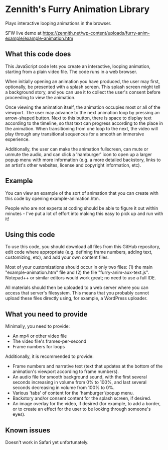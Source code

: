 # Zennith's Furry Animation Library

Plays interactive looping animations in the browser.

SFW live demo at https://zennith.net/wp-content/uploads/furry-anim-example/example-animation.htm


## What this code does

This JavaScript code lets you create an interactive, looping animation, starting from a plain video file. The code runs in a web browser.

When initially opening an animation you have produced, the user may first, optionally, be presented with a splash screen. This splash screen might tell a background story, and you can use it to collect the user's consent before proceeding to view the animation.

Once viewing the animation itself, the animation occupies most or all of the viewport. The user may advance to the next animation loop by pressing an arrow-shaped button. Next to this button, there is space to display text according to the timeline, so that text can progress according to the place in the animation. When transitioning from one loop to the next, the video will play through any transitional sequences for a smooth an immersive experience. 

Additionally, the user can make the animation fullscreen, can mute or unmute the audio, and can click a 'hamburger' icon to open up a larger popup menu with more information (e.g. a more detailed backstory, links to an artist's other websites, license and copyright information, etc).


## Example

You can view an example of the sort of animation that you can create with this code by opening example-animation.htm. 

People who are not experts at coding should be able to figure it out within minutes - I've put a lot of effort into making this easy to pick up and run with it!


## Using this code

To use this code, you should download all files from this GitHub repository, edit code where appropriate (e.g. defining frame numbers, adding text, customizing, etc), and add your own content files. 

Most of your customizations should occur in only two files: (1) the main "example-animation.htm" file and (2) the file "furry-anim-aux-text.js". Notepad++ or similar editors would work great; no need to use a full IDE.

All materials should then be uploaded to a web server where you can access that server's filesystem. This means that you probably cannot upload these files directly using, for example, a WordPress uploader. 


## What you need to provide

Minimally, you need to provide:

- An mp4 or other video file
- The video file's frames-per-second
- Frame numbers for loops


Additionally, it is recommended to provide:

- Frame numbers and narrative text (text that updates at the bottom of the animation's viewport according to frame numbers).
- An audio file for smooth background sound, with the first several seconds increasing in volume from 0% to 100%, and last several seconds decreasing in volume from 100% to 0%. 
- Various 'tabs' of content for the 'hamburger'/popup menu.
- Backstory and/or consent content for the splash screen, if desired.
- An image overlay for the video, if desired (for example, to add a border, or to create an effect for the user to be looking through someone's eyes).


## Known issues

Doesn't work in Safari yet unfortunately.
